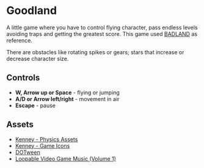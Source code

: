 # Goodland
A little game where you have to control flying character, pass endless levels
avoiding traps and getting the greatest score. This game used
[BADLAND](https://store.steampowered.com/app/269670/BADLAND_Game_of_the_Year_Edition/)
as reference.

There are obstacles like rotating spikes or gears; stars that increase or
decrease character size.

## Controls
* __W, Arrow up or Space__ - flying or jumping
* __A/D or Arrow left/right__ - movement in air
* __Escape__ - pause

## Assets
* [Kenney - Physics Assets](https://www.kenney.nl/assets/physics-assets)
* [Kenney - Game Icons](https://kenney.nl/assets/game-icons)
* [DOTween](https://assetstore.unity.com/packages/tools/animation/dotween-hotween-v2-27676)
* [Loopable Video Game Music (Volume 1)​​](https://jottesen.itch.io/loopable-video-game-music)

